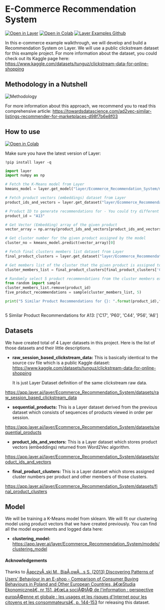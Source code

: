 # E-Commerce Recommendation System

[![Open in Layer](https://development.layer.co/assets/badge.svg)](https://app.layer.ai/layer/Ecommerce_Recommendation_System/) [![Open in Colab](https://colab.research.google.com/assets/colab-badge.svg)](https://colab.research.google.com/github/layerai/examples/blob/main/recommendation-system/Ecommerce_Recommendation_System.ipynb) [![Layer Examples Github](https://badgen.net/badge/icon/github?icon=github&label)](https://github.com/layerai/examples/tree/main/recommendation-system)

In this e-commerce example walkthrough, we will develop and build a Recommendation System on  Layer. We will use a public clickstream dataset for this example project. For more information about the dataset, you could check out its Kaggle page here: https://www.kaggle.com/datasets/tunguz/clickstream-data-for-online-shopping

## Methodology in a Nutshell

![Methodology](https://github.com/layerai/examples/raw/main/recommendation-system/methodology_plot.png)


For more information about this approach, we recommend you to read this comprehensive article: 
https://towardsdatascience.com/ad2vec-similar-listings-recommender-for-marketplaces-d98f7b6e8f03


## How to use

[![Open in Colab](https://colab.research.google.com/assets/colab-badge.svg)](https://colab.research.google.com/github/layerai/examples/blob/main/recommendation-system/How_to_use.ipynb) 

Make sure you have the latest version of Layer:
```
!pip install layer -q
```

```python
import layer
import numpy as np

# Fetch the K-Means model from Layer
kmeans_model = layer.get_model("layer/Ecommerce_Recommendation_System/models/clustering_model").get_train()

# Fetch product vectors (embeddings) dataset from Layer
product_ids_and_vectors = layer.get_dataset("layer/Ecommerce_Recommendation_System/datasets/product_ids_and_vectors").to_pandas()

# Product ID to generate recommendations for - You could try different product IDs in the data such as A16, C17, P12 etc.
product_id = "A13"

# Get Vector (Embedding) array of the given product
vector_array = np.array(product_ids_and_vectors[product_ids_and_vectors["Product_ID"]==product_id]["Vectors"].tolist())

# Get cluster number for the given product assigned by the model
cluster_no = kmeans_model.predict(vector_array)[0]

# Fetch final clusters members list dataset from Layer
final_product_clusters = layer.get_dataset("layer/Ecommerce_Recommendation_System/datasets/final_product_clusters").to_pandas()

# Get members list of the cluster that the given product is assigned to 
cluster_members_list = final_product_clusters[final_product_clusters['Cluster_No']==cluster_no]['Cluster_Member_List'].iloc[0].tolist()

# Randomly select 5 product recommendations from the cluster members excluding the given product
from random import sample
cluster_members_list.remove(product_id)
five_product_recommendations = sample(cluster_members_list, 5)

print("5 Similar Product Recommendations for {}: ".format(product_id),five_product_recommendations)
  
```
5 Similar Product Recommendations for A13:  ['C17', 'P60', 'C44', 'P56', 'A6']

## Datasets

We have created total of 4 Layer datasets in this project. Here is the list of those datasets and their little descriptions.

*  **raw_session_based_clickstream_data:** This is basically identical to the source csv file which is a public Kaggle dataset: https://www.kaggle.com/datasets/tunguz/clickstream-data-for-online-shopping

    It is just Layer Dataset definition of the same clickstream raw data.

https://app.layer.ai/layer/Ecommerce_Recommendation_System/datasets/raw_session_based_clickstream_data

* **sequential_products:** This is a Layer dataset derived from the previous dataset which consists of sequences of products viewed in order per session. 

https://app.layer.ai/layer/Ecommerce_Recommendation_System/datasets/sequential_products

* **product_ids_and_vectors:** This is a Layer dataset which stores product vectors (embeddings) returned from Word2Vec algorithm.

https://app.layer.ai/layer/Ecommerce_Recommendation_System/datasets/product_ids_and_vectors

* **final_product_clusters:** This is a Layer dataset which stores assigned cluster numbers per product and other members of those clusters.
 
https://app.layer.ai/layer/Ecommerce_Recommendation_System/datasets/final_product_clusters


## Model

We will be training a K-Means model from sklearn. We will fit our clustering model using product vectors that we have created previously. You can find all the model experiments and logged data here:

* **clustering_model:**
https://app.layer.ai/layer/Ecommerce_Recommendation_System/models/clustering_model

#### Acknowledgements
Thanks to [ÅapczyÅ„ski M., BiaÅ‚owÄ…s S. (2013) Discovering Patterns of Users' Behaviour in an E-shop - Comparison of Consumer Buying Behaviours in Poland and Other European Countries, â€œStudia Ekonomiczneâ€, nr 151, â€œLa sociÃ©tÃ© de l'information : perspective europÃ©enne et globale : les usages et les risques d'Internet pour les citoyens et les consommateursâ€, p. 144-153](https://olist.com/pt-br/) for releasing this dataset.
